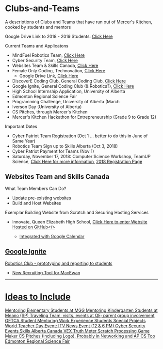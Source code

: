 # Clubs-and-Teams
A descriptions of Clubs and Teams that have run out of Mercer's Kitchen, cooked by students and mentors

Google Drive Link to 2018 - 2019 Students: <a href="https://drive.google.com/drive/folders/1rKAyw4XOAxke_rRaToC9xTjk-nPVy_oJ">Click Here</a>

Current Teams and Applicatons
- MindFuel Robotics Team, <a href ="https://github.com/MercersKitchen/mindFuel2018">Click Here</a>
- Cyber Security Team, <a href="">Click Here</a>
- Websites Team & Skills Canada, <a href="">Click Here</a>
- Female Only Coding, Technovation, <a href="">Click Here</a>
  - Google Drive Link, <a href="https://drive.google.com/drive/folders/1rKAyw4XOAxke_rRaToC9xTjk-nPVy_oJ">Click Here</a>
- DiscoverE Coding Club, General Coding Club, <a href="">Click Here</a>
- Google Ignite, General Coding Club (& Robotics?), <a href="https://github.com/MercersKitchen/Clubs-and-Teams#google-ignite">Click Here</a>
- High School Internship Application, University of Alberta
- Edmonton Regional Science Fair
- Programming Challenge, University of Alberta (March
- Iverson Day (University of Alberta)
- CS Pitches, through Mercer's Kitchen
- Mercer's Kitchen Hackathon for Entrepreneurship (Grade 9 to Grade 12)

Important Dates
- Cyber Patriot Team Registration (Oct 1 ... better to do this in June of Same Year)
- Robotics Team Sign up to Skills Alberta (Oct 3, 2018)
- Cyber Patriot Payment for Teams (Nov 1)
- Saturday, November 17, 2018: Computer Science Workshop, TeamUP Science, <a href="http://www.teamupscience.com/csw">Click Here for more information</a>, <a href="https://www.eventbrite.ca/e/computer-science-workshop-tickets-50040838495">2018 Registration Page</a>

## Websites Team and Skills Canada

What Team Members Can Do?
- Update pre-existing websites
- Build and Host Websites

Exemplar Building Website from Scratch and Securing Hosting Services
- Innovate, Queen Elizabeth High School, <a href="https://innovatehighschool.github.io/">Click Here to enter Website Hosted on GitHub</>
  - Integrated with Google Calendar


## Google Ignite
Robotics Club - prototyping and reporting to students
- New Recruiting Tool for MacEwan

---

# Ideas to Include
Mentoring Elementary Students at MGG
Mentoring Kindergarten Students at Meano (SP)
Traveling Team: visits, events at QE; parent group involvement
GETCA Student Mentoring
Work Experience Students
Special Projects
World Teacher Day Event: ITV News Event (12 & 6 PM)
Cyber Security Events
Skills Alberta Canada
VEX
Truth Meter
Scratch
Processing
Game Maker
CS Pitches (Including Logo), Probably in Networking and AP CS Too
Edmonton Regional Science Fair
